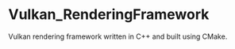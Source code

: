 # Vulkan_RenderingFramework  
  
Vulkan rendering framework written in C++ and built using CMake.  
